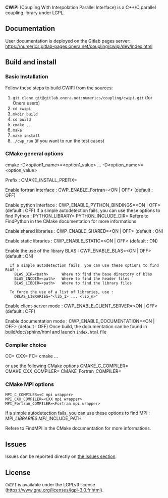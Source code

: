 **CWIPI** (Coupling With Interpolation Parallel Interface) is a C++/C parallel coupling library under LGPL.

## Documentation  ##
 
User documentation is deployed on the Gitlab pages server: https://numerics.gitlab-pages.onera.net/coupling/cwipi/dev/index.html

## Build and install ##

### Basic Installation

Follow these steps to build CWIPI from the sources:

1. `git clone git@gitlab.onera.net:numerics/coupling/cwipi.git` (for Onera users)
2. `cd cwipi`
3. `mkdir build`
4. `cd build`
5. `cmake ..`
6. `make`
7. `make install`
8. `./cwp_run` (if you want to run the test cases)

### CMake general options

cmake -D<option1_name>=<option1_value> ... -D<option_name>=<option_value>

Prefix :
    CMAKE_INSTALL_PREFIX=<prefix>

Enable fortran interface :
    CWP_ENABLE_Fortran=<ON | OFF> (default : OFF)

Enable python interface :
    CWP_ENABLE_PYTHON_BINDINGS=<ON | OFF> (default : OFF)
      If a simple autodetection fails, you can use these options to find Python :
        PYTHON_LIBRARY=<path>
        PYTHON_INCLUDE_DIR=<path>
      Refere to FindPython in the CMake documentation for more informations.

Enable shared libraries :
    CWP_ENABLE_SHARED=<ON | OFF> (default : ON)

Enable static libraries :
    CWP_ENABLE_STATIC=<ON | OFF> (default : ON)

Enable the use of the library BLAS :
    CWP_ENABLE_BLAS=<ON | OFF> (default : ON)

      If a simple autodetection fails, you can use these options to find BLAS :
        BLAS_DIR=<path>      Where to find the base directory of blas
        BLAS_INCDIR=<path>   Where to find the header files
        BLAS_LIBDIR=<path>   Where to find the library files

      To force the use of a list of libraries, use :
        DBLAS_LIBRARIES="<lib_1> ... <lib_n>"

Enable client-server mode :
    CWP_ENABLE_CLIENT_SERVER=<ON | OFF> (default : OFF)

Enable documentation mode :
     CWP_ENABLE_DOCUMENTATION=<ON | OFF> (default : OFF)
     Once build, the documentation can be found in build/doc/sphinx/html and launch `index.html` file

### Compiler choice

CC=<C compiler> CXX=<CXX compiler> FC=<Fortran compiler> cmake ...

or use the following CMake options
    CMAKE_C_COMPILER=<C compiler>
    CMAKE_CXX_COMPILER=<CXX compiler>
    CMAKE_Fortran_COMPILER=<Fortran compiler>

### CMake MPI options

    MPI_C_COMPILER=<C mpi wrapper>
    MPI_CXX_COMPILER=<CXX mpi wrapper>
    MPI_Fortran_COMPILER=<Fortran mpi wrapper>

If a simple autodetection fails, you can use these options to find MPI :
    MPI_<lang>_LIBRARIES
    MPI_<lang>_INCLUDE_PATH

Refere to FindMPI in the CMake documentation for more informations.

## Issues ##

Issues can be reported directly on [the Issues section](https://gitlab.onera.net/numerics/coupling/cwipi/-/issues).

## License ##

`CWIPI` is available under the LGPLv3 license (https://www.gnu.org/licenses/lgpl-3.0.fr.html).
